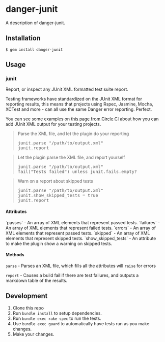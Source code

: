 # danger-junit

A description of danger-junit.

## Installation

    $ gem install danger-junit

## Usage



### junit

Report, or inspect any JUnit XML formatted test suite report.

Testing frameworks have standardized on the JUnit XML format for
reporting results, this means that projects using Rspec, Jasmine, Mocha,
XCTest and more - can all use the same Danger error reporting. Perfect.

You can see some examples on [this page from Circle CI](https://circleci.com/docs/test-metadata/)
about how you can add JUnit XML output for your testing projects.

<blockquote>Parse the XML file, and let the plugin do your reporting
  <pre>
junit.parse "/path/to/output.xml"
junit.report</pre>
</blockquote>

<blockquote>Let the plugin parse the XML file, and report yourself
  <pre>
junit.parse "/path/to/output.xml"
fail("Tests failed") unless junit.fails.empty?</pre>
</blockquote>

<blockquote>Warn on a report about skipped tests
  <pre>
junit.parse "/path/to/output.xml"
junit.show_skipped_tests = true
junit.report</pre>
</blockquote>



#### Attributes
<tr>
`passes` - An array of XML elements that represent passed tests.
<tr>
`failures` - An array of XML elements that represent failed tests.
<tr>
`errors` - An array of XML elements that represent passed tests.
<tr>
`skipped` - An array of XML elements that represent skipped tests.
<tr>
`show_skipped_tests` - An attribute to make the plugin show a warning on skipped tests.



#### Methods

`parse` - Parses an XML file, which fills all the attributes
will `raise` for errors

`report` - Causes a build fail if there are test failures,
and outputs a markdown table of the results.


## Development

1. Clone this repo
2. Run `bundle install` to setup dependencies.
3. Run `bundle exec rake spec` to run the tests.
4. Use `bundle exec guard` to automatically have tests run as you make changes.
5. Make your changes.
